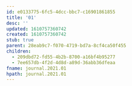 ```yaml
---
id: e0133775-6fc5-4dcc-bbc7-c16901861855
title: '01'
desc: ''
updated: 1610757360742
created: 1610757360742
stub: true
parent: 28eab9c7-f070-4719-bd7a-8cf4ca50f455
children:
  - 209dbd72-fd55-4b2b-8700-a16bf4b95277
  - 7ee657db-4f2d-4d8d-a89d-36abb36dfeaa
fname: journal.2021.01
hpath: journal.2021.01
---
```




